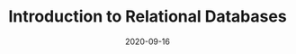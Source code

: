 ---
layout: posts
title: "Introduction to Relational Databases"
date: 2020-09-16
dates: Term 1, Winter Session 2017-2018
tags: SQL Databases coursework
description: Overview of database systems, ER models, logical database design and normalization, formal relational query languages, SQL and other commercial languages, data warehouses, special topics.
---